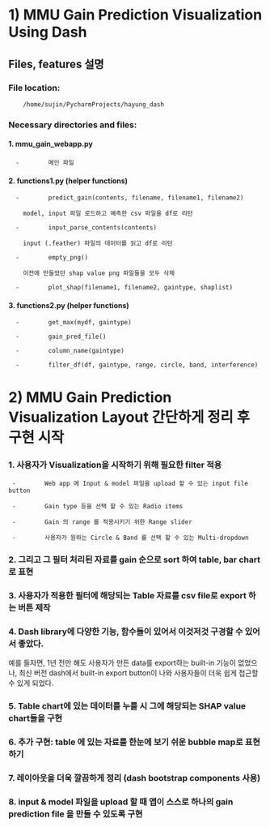 # 1) MMU Gain Prediction Visualization Using Dash

 

## Files, features 설명

### File location:

        /home/sujin/PycharmProjects/hayung_dash

### Necessary directories and files:

#### 1.   mmu_gain_webapp.py

      -        메인 파일

#### 2.   functions1.py (helper functions)

      -        predict_gain(contents, filename, filename1, filename2)

        model, input 파일 로드하고 예측한 csv 파일을 df로 리턴

      -        input_parse_contents(contents)

        input (.feather) 파일의 데이터를 읽고 df로 리턴

      -        empty_png()

        이전에 만들었던 shap value png 파일들을 모두 삭제

      -        plot_shap(filename1, filename2, gaintype, shaplist)
  

#### 3.  functions2.py (helper functions)

      -        get_max(mydf, gaintype)

      -        gain_pred_file()

      -        column_name(gaintype)

      -        filter_df(df, gaintype, range, circle, band, interference)
      
      
      



# 2) MMU Gain Prediction Visualization Layout 간단하게 정리 후 구현 시작

###   1. 사용자가 Visualization을 시작하기 위해 필요한 filter 적용

     -        Web app 에 Input & model 파일을 upload 할 수 있는 input file button

     -        Gain type 등을 선택 할 수 있는 Radio items

     -        Gain 의 range 를 적용시키기 위한 Range slider

     -        사용자가 원하는 Circle & Band 를 선택 할 수 있는 Multi-dropdown

###   2.  그리고 그 필터 처리된 자료를 gain 순으로 sort 하여 table, bar chart로 표현

###   3.  사용자가 적용한 필터에 해당되는 Table 자료를 csv file로 export 하는 버튼 제작

###   4. Dash library에 다양한 기능, 함수들이 있어서 이것저것 구경할 수 있어서 좋았다. 
예를 들자면, 1년 전만 해도 사용자가 만든 data를 export하는 built-in 기능이 없었으나, 
최신 버전 dash에서 built-in export button이 나와 사용자들이 더욱 쉽게 접근할 수 있게 되었다.


###   5. Table chart에 있는 데이터를 누를 시 그에 해당되는 SHAP value chart들을 구현

###   6. 추가 구현: table 에 있는 자료를 한눈에 보기 쉬운 bubble map로 표현하기

###   7. 레이아웃을 더욱 깔끔하게 정리 (dash bootstrap components 사용)

###   8. input & model 파일을 upload 할 때 앱이 스스로 하나의 gain prediction file 을 만들 수 있도록 구현
